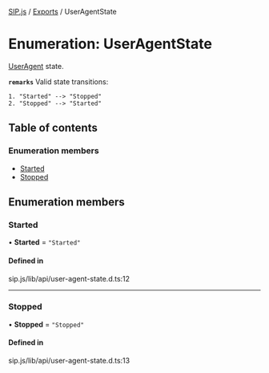 [SIP.js](../README.md) / [Exports](../modules.md) / UserAgentState

# Enumeration: UserAgentState

[UserAgent](../classes/UserAgent.md) state.

**`remarks`**
Valid state transitions:
```
1. "Started" --> "Stopped"
2. "Stopped" --> "Started"
```

## Table of contents

### Enumeration members

- [Started](UserAgentState.md#started)
- [Stopped](UserAgentState.md#stopped)

## Enumeration members

### Started

• **Started** = `"Started"`

#### Defined in

sip.js/lib/api/user-agent-state.d.ts:12

___

### Stopped

• **Stopped** = `"Stopped"`

#### Defined in

sip.js/lib/api/user-agent-state.d.ts:13

